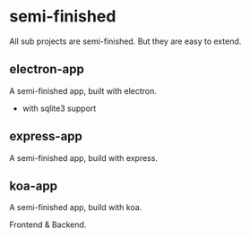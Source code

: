 # semi-finished

All sub projects are semi-finished.
But they are easy to extend.

## electron-app

A semi-finished app, built with electron.
- with sqlite3 support

## express-app

A semi-finished app, build with express. 

## koa-app

A semi-finished app, build with koa.

Frontend & Backend.
